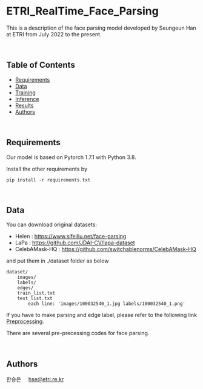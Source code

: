 # ETRI_RealTime_Face_Parsing
 This is a description of the face parsing model developed by Seungeun Han at ETRI from July 2022 to the present.


<br>

## Table of Contents
- [Requirements](Requirements)
- [Data](#data)
- [Training](#training)
- [Inference](#inference)
- [Results](#results)
- [Authors](#authors)

<br>

## Requirements

Our model is based on Pytorch 1.7.1 with Python 3.8.

Install the other requirements by

```
pip install -r requirements.txt
```

<br>

## Data

You can download original datasets:

- Helen : https://www.sifeiliu.net/face-parsing
- LaPa : https://github.com/JDAI-CV/lapa-dataset
- CelebAMask-HQ : https://github.com/switchablenorms/CelebAMask-HQ

and put them in ./dataset folder as below

```
dataset/
    images/
    labels/
    edges/
    train_list.txt
    test_list.txt
        each line: 'images/100032540_1.jpg labels/100032540_1.png'
```

If you have to make parsing and edge label, please refer to the following link [Preprocessing](https://github.com/Seungeun-Han/Face-Parsing-Preprocessing).

There are several pre-precessing codes for face parsing.


<br>



## Authors

한승은 &nbsp;&nbsp;&nbsp;  hse@etri.re.kr

